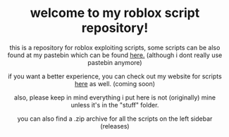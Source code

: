 <h1 align="center">welcome to my roblox script repository!</h1>

<p align="center">this is a repository for roblox exploiting scripts, some scripts can be also found at my pastebin which can be found <a href="https://pastebin.com/u/nebunet">here.</a> (although i dont really use pastebin anymore)</p>
<p align="center">if you want a better experience, you can check out my website for scripts <a href="https://scripts.nebulabebula.tk">here</a> as well. (coming soon)</p>
<p align="center">also, please keep in mind everything i put here is not (originally) mine unless it's in the "stuff" folder.</p>

<p align="center">you can also find a .zip archive for all the scripts on the left sidebar (releases)</p>

